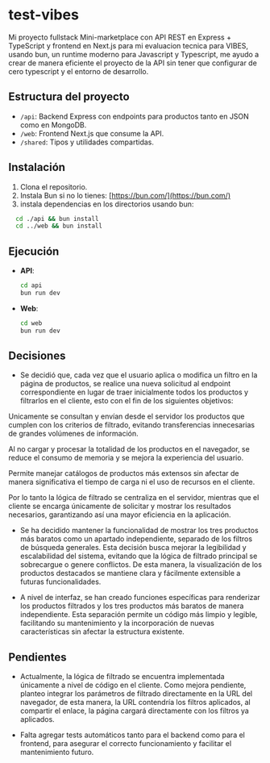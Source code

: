 # test-vibes

Mi proyecto fullstack Mini-marketplace con API REST en Express + TypeScript y frontend en Next.js para mi evaluacion tecnica para VIBES, usando bun, un runtime moderno para Javascript y Typescript, me ayudo a crear de manera eficiente el proyecto de la API sin tener que configurar de cero typescript y el entorno de desarrollo.

## Estructura del proyecto

- `/api`: Backend Express con endpoints para productos tanto en JSON como en MongoDB.
- `/web`: Frontend Next.js que consume la API.
- `/shared`: Tipos y utilidades compartidas.

## Instalación

1. Clona el repositorio.
2. Instala Bun si no lo tienes: [https://bun.com/](https://bun.com/)
3. instala dependencias en los directorios usando bun:

```sh
  cd ./api && bun install
  cd ../web && bun install
```

## Ejecución

- **API**:
  ```sh
  cd api
  bun run dev
  ```
- **Web**:
  ```sh
  cd web
  bun run dev
  ```

## Decisiones

- Se decidió que, cada vez que el usuario aplica o modifica un filtro en la página de productos, se realice una nueva solicitud al endpoint correspondiente en lugar de traer inicialmente todos los productos y filtrarlos en el cliente, esto con el fin de los siguientes objetivos:

Unicamente se consultan y envían desde el servidor los productos que cumplen con los criterios de filtrado, evitando transferencias innecesarias de grandes volúmenes de información.

Al no cargar y procesar la totalidad de los productos en el navegador, se reduce el consumo de memoria y se mejora la experiencia del usuario.

Permite manejar catálogos de productos más extensos sin afectar de manera significativa el tiempo de carga ni el uso de recursos en el cliente.

Por lo tanto la lógica de filtrado se centraliza en el servidor, mientras que el cliente se encarga únicamente de solicitar y mostrar los resultados necesarios, garantizando así una mayor eficiencia en la aplicación.

- Se ha decidido mantener la funcionalidad de mostrar los tres productos más baratos como un apartado independiente, separado de los filtros de búsqueda generales. Esta decisión busca mejorar la legibilidad y escalabilidad del sistema, evitando que la lógica de filtrado principal se sobrecargue o genere conflictos. De esta manera, la visualización de los productos destacados se mantiene clara y fácilmente extensible a futuras funcionalidades.

- A nivel de interfaz, se han creado funciones específicas para renderizar los productos filtrados y los tres productos más baratos de manera independiente. Esta separación permite un código más limpio y legible, facilitando su mantenimiento y la incorporación de nuevas características sin afectar la estructura existente.

## Pendientes

- Actualmente, la lógica de filtrado se encuentra implementada únicamente a nivel de código en el cliente. Como mejora pendiente, planteo integrar los parámetros de filtrado directamente en la URL del navegador, de esta manera, la URL contendría los filtros aplicados, al compartir el enlace, la página cargará directamente con los filtros ya aplicados.

- Falta agregar tests automáticos tanto para el backend como para el frontend, para asegurar el correcto funcionamiento y facilitar el mantenimiento futuro.
